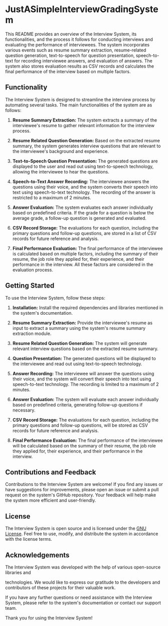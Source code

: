 # JustASimpleInterviewGradingSystem 

This README provides an overview of the Interview System, its functionalities, and the process it follows for conducting interviews and evaluating the performance of interviewees. The system incorporates various events such as resume summary extraction, resume-related question generation, text-to-speech for question presentation, speech-to-text for recording interviewee answers, and evaluation of answers. The system also stores evaluation results as CSV records and calculates the final performance of the interview based on multiple factors.

## Functionality

The Interview System is designed to streamline the interview process by automating several tasks. The main functionalities of the system are as follows:

1. **Resume Summary Extraction:** The system extracts a summary of the interviewee's resume to gather relevant information for the interview process.

2. **Resume Related Question Generation:** Based on the extracted resume summary, the system generates interview questions that are relevant to the interviewee's background and experience.

3. **Text-to-Speech Question Presentation:** The generated questions are displayed to the user and read out using text-to-speech technology, allowing the interviewee to hear the questions.

4. **Speech-to-Text Answer Recording:** The interviewee answers the questions using their voice, and the system converts their speech into text using speech-to-text technology. The recording of the answer is restricted to a maximum of 2 minutes.

5. **Answer Evaluation:** The system evaluates each answer individually based on predefined criteria. If the grade for a question is below the average grade, a follow-up question is generated and evaluated.

6. **CSV Record Storage:** The evaluations for each question, including the primary questions and follow-up questions, are stored in a list of CSV records for future reference and analysis.

7. **Final Performance Evaluation:** The final performance of the interviewee is calculated based on multiple factors, including the summary of their resume, the job role they applied for, their experience, and their performance in the interview. All these factors are considered in the evaluation process.

## Getting Started

To use the Interview System, follow these steps:

1. **Installation:** Install the required dependencies and libraries mentioned in the system's documentation.

2. **Resume Summary Extraction:** Provide the interviewee's resume as input to extract a summary using the system's resume summary extraction module.

3. **Resume Related Question Generation:** The system will generate relevant interview questions based on the extracted resume summary.

4. **Question Presentation:** The generated questions will be displayed to the interviewee and read out using text-to-speech technology.

5. **Answer Recording:** The interviewee will answer the questions using their voice, and the system will convert their speech into text using speech-to-text technology. The recording is limited to a maximum of 2 minutes.

6. **Answer Evaluation:** The system will evaluate each answer individually based on predefined criteria, generating follow-up questions if necessary.

7. **CSV Record Storage:** The evaluations for each question, including the primary questions and follow-up questions, will be stored as CSV records for future reference and analysis.

8. **Final Performance Evaluation:** The final performance of the interviewee will be calculated based on the summary of their resume, the job role they applied for, their experience, and their performance in the interview.

## Contributions and Feedback

Contributions to the Interview System are welcome! If you find any issues or have suggestions for improvements, please open an issue or submit a pull request on the system's GitHub repository. Your feedback will help make the system more efficient and user-friendly.

## License

The Interview System is open source and is licensed under the [GNU License](https://opensource.org/licenses/GNU_v2). Feel free to use, modify, and distribute the system in accordance with the license terms.

## Acknowledgements

The Interview System was developed with the help of various open-source libraries and

 technologies. We would like to express our gratitude to the developers and contributors of these projects for their valuable work.

If you have any further questions or need assistance with the Interview System, please refer to the system's documentation or contact our support team.

Thank you for using the Interview System!

